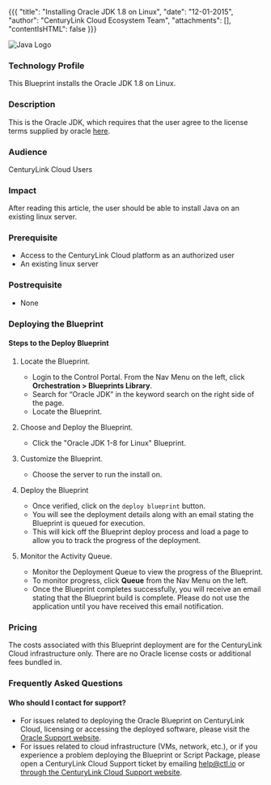 {{{
  "title": "Installing Oracle JDK 1.8 on Linux",
  "date": "12-01-2015",
  "author": "CenturyLink Cloud Ecosystem Team",
  "attachments": [],
  "contentIsHTML": false
}}}

![Java Logo](../../images/Java_image.png)

### Technology Profile
This Blueprint installs the Oracle JDK 1.8 on Linux.

### Description

This is the Oracle JDK, which requires that the user agree to the license terms supplied by oracle [here](http://www.oracle.com/technetwork/java/javase/downloads/index.html).

### Audience
CenturyLink Cloud Users

### Impact
After reading this article, the user should be able to install Java on an existing linux server.

### Prerequisite
* Access to the CenturyLink Cloud platform as an authorized user
* An existing linux server

### Postrequisite
* None

### Deploying the Blueprint

#### Steps to the Deploy Blueprint
1. Locate the Blueprint.
   * Login to the Control Portal. From the Nav Menu on the left, click **Orchestration > Blueprints Library**.
   * Search for “Oracle JDK” in the keyword search on the right side of the page.
   * Locate the Blueprint.

2. Choose and Deploy the Blueprint.
   * Click the "Oracle JDK 1-8 for Linux" Blueprint.

3. Customize the Blueprint.
   * Choose the server to run the install on.

5. Deploy the Blueprint
   * Once verified, click on the `deploy blueprint` button.
   * You will see the deployment details along with an email stating the Blueprint is queued for execution.
   * This will kick off the Blueprint deploy process and load a page to allow you to track the progress of the deployment.

6. Monitor the Activity Queue.
   * Monitor the Deployment Queue to view the progress of the Blueprint.
   * To monitor progress, click **Queue** from the Nav Menu on the left.
   * Once the Blueprint completes successfully, you will receive an email stating that the Blueprint build is complete. Please do not use the application until you have received this email notification.

### Pricing
The costs associated with this Blueprint deployment are for the CenturyLink Cloud infrastructure only. There are no Oracle license costs or additional fees bundled in.

### Frequently Asked Questions

#### Who should I contact for support?
* For issues related to deploying the Oracle Blueprint on CenturyLink Cloud, licensing or accessing the deployed software, please visit the [Oracle Support website](http://www.oracle.com/technetwork/java/javase/documentation/index.html).
* For issues related to cloud infrastructure (VMs, network, etc.), or if you experience a problem deploying the Blueprint or Script Package, please open a CenturyLink Cloud Support ticket by emailing [help@ctl.io](mailto:help@ctl.io) or [through the CenturyLink Cloud Support website](https://t3n.zendesk.com/tickets/new).
